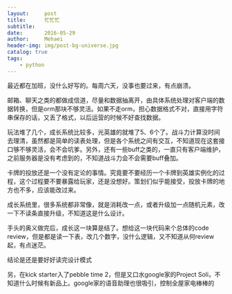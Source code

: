 ```yaml
---
layout:     post
title:      忙忙忙
subtitle:   
date:       2016-05-29
author:     Mehaei
header-img: img/post-bg-universe.jpg
catalog: true
tags:
    - python
---
```

最近都在加班，没什么好写的。每周六天，没事也要过来，有点崩溃。

邮箱、聊天之类的都做成信道，尽量和数据抽离开，由具体系统处理对客户端的数据转换，但是orm那块不够灵活。如果不走orm，担心数据格式不对，直接用字符串保存的话，又丢了格式，以后运营的时候不好查找数据。

玩法堆了几个，成长系统比较多，光英雄的就堆了5、6个了。战斗力计算没时间去理清，虽然都是简单的读表处理，但是各个系统之间有交互，不知道现在这套接口够不够灵活，会不会坑爹。另外，还有一些buff之类的，一直只有客户端维护，之前服务器是没有考虑到的，不知道战斗力会不会需要buff叠加。

卡牌的投放还是一个没有定论的事情。究竟要不要经历一个卡牌到英雄实例化的过程，这个过程要不要暴露给玩家，还是没想好。策划们似乎能接受，投放卡牌的地方也不多，应该能改过来。

成长系统里，很多系统都非常像，就是消耗改一点，或者升级加一点随机元素，改一下不读条直接升级，不知道这是什么设计。

手头的奥义做完后，成长这一块算是结了。想给这一块代码来个总体的code review，但是都是读一下表，改几个数字，没什么逻辑，又不知道从何review起，有点迷茫。

结论是还是要好好读完设计模式

另，在kick starter入了pebble time 2，但是又口水google家的Project Soli，不知道什么时候有新品上。google家的语音助理也很吸引，控制全屋家电棒棒的
